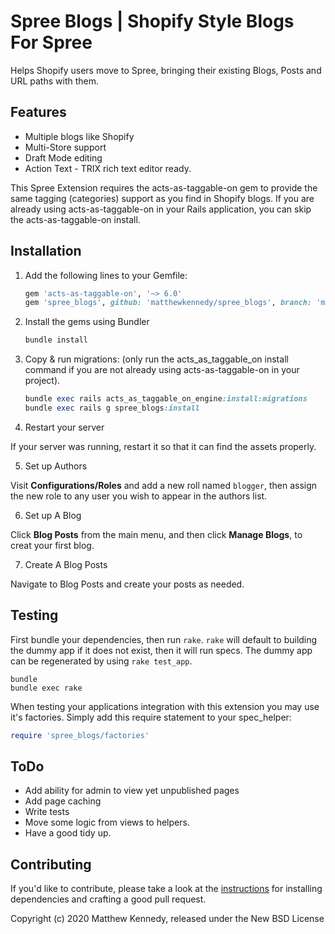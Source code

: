 # Spree Blogs | Shopify Style Blogs For Spree

Helps Shopify users move to Spree, bringing their existing Blogs, Posts and URL paths with them.

## Features
- Multiple blogs like Shopify
- Multi-Store support
- Draft Mode editing
- Action Text - TRIX rich text editor ready.

This Spree Extension requires the acts-as-taggable-on gem to provide the same tagging (categories) support as you find in Shopify blogs. If you are already using acts-as-taggable-on in your Rails application, you can skip the acts-as-taggable-on install.

## Installation

1. Add the following lines to your Gemfile:

    ```ruby
    gem 'acts-as-taggable-on', '~> 6.0'
    gem 'spree_blogs', github: 'matthewkennedy/spree_blogs', branch: 'main'
    ```

2. Install the gems using Bundler

    ```ruby
    bundle install
    ```

3. Copy & run migrations: (only run the acts_as_taggable_on install command if you are not already using acts-as-taggable-on in your project).

    ```ruby
    bundle exec rails acts_as_taggable_on_engine:install:migrations
    bundle exec rails g spree_blogs:install
    ```

4. Restart your server

  If your server was running, restart it so that it can find the assets properly.


5. Set up Authors

Visit **Configurations/Roles** and add a new roll named `blogger`, then assign the new role to any user you wish to appear in the authors list.


6. Set up A Blog

Click **Blog Posts** from the main menu, and then click **Manage Blogs**, to creat your first blog.


7. Create A Blog Posts

Navigate to Blog Posts and create your posts as needed.

## Testing

First bundle your dependencies, then run `rake`. `rake` will default to building the dummy app if it does not exist, then it will run specs. The dummy app can be regenerated by using `rake test_app`.

```shell
bundle
bundle exec rake
```

When testing your applications integration with this extension you may use it's factories.
Simply add this require statement to your spec_helper:

```ruby
require 'spree_blogs/factories'
```

## ToDo

- Add ability for admin to view yet unpublished pages
- Add page caching
- Write tests
- Move some logic from views to helpers.
- Have a good tidy up.

## Contributing

If you'd like to contribute, please take a look at the
[instructions](CONTRIBUTING.md) for installing dependencies and crafting a good
pull request.

Copyright (c) 2020 Matthew Kennedy, released under the New BSD License
